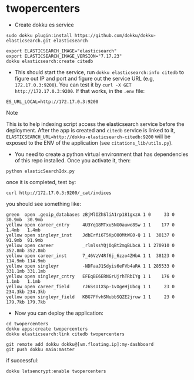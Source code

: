 # twopercenters

* Create dokku es service

```
sudo dokku plugin:install https://github.com/dokku/dokku-elasticsearch.git elasticsearch

```

```
export ELASTICSEARCH_IMAGE="elasticsearch"
export ELASTICSEARCH_IMAGE_VERSION="7.17.23"
dokku elasticsearch:create citedb
```

* This should start the service, run `dokku elasticsearch:info citedb` to figure out IP and port and figure out the service URL (e.g, `172.17.0.3:9200`). You can test it by `curl -X GET http://172.17.0.3:9200`. If that works, in the `.env` file: 

```
ES_URL_LOCAL=http://172.17.0.3:9200
```

> [!NOTE]
> This is to help indexing script access the elasticsearch service before the deployment. After the app is created and `citedb` service is linked to it, `ELASTICSEARCH_URL=http://dokku-elasticsearch-citedb:9200` will be exposed to the ENV of the application (see `citations_lib/utils.py`).

* You need to create a python virtual environment that has dependencies of this repo installed. Once you activate it, then:

```
python elasticSearchIdx.py
```

once it is completed, test by:

```
curl http://172.17.0.3:9200/_cat/indices
```

you should see something like:

```
green  open .geoip_databases zBjMlIZhSliA1rp181gxzA 1 0     33 0  30.9mb  30.9mb
yellow open career_cntry     4U3Yq18MTxu5NG0auwe8Sw 1 1    177 0   1.4mb   1.4mb
yellow open singleyr_inst    JdbErfi6T5KpO00MtWG0-Q 1 1  30137 0  91.9mb  91.9mb
yellow open career           _rlmlssYQjOqBt2mgBLbcA 1 1 270910 0 352.8mb 352.8mb
yellow open career_inst      7_46VzV4Rf6j_6zzo4ZHbA 1 1  38123 0 114.9mb 114.9mb
yellow open singleyr         -NDFaaJ1Sdyis6eFVb4aRA 1 1 285533 0 331.1mb 331.1mb
yellow open singleyr_cntry   EFEqBE6ERNGrUjrhTRbIYg 1 1    176 0   1.1mb   1.1mb
yellow open career_field     rJ6SsU1XSp-1vXgeHjUbcg 1 1     23 0 234.3kb 234.3kb
yellow open singleyr_field   KBG7FfvhSNubbSQZE2jruw 1 1     23 0 179.7kb 179.7kb
```

* Now you can deploy the application: 

```
cd twopercenters
dokku apps:create twopercenters
dokku elasticsearch:link citedb twopercenters

git remote add dokku dokku@[vm.floating.ip]:my-dashboard
git push dokku main:master
```

if successful:

```
dokku letsencrypt:enable twopercenters
```
